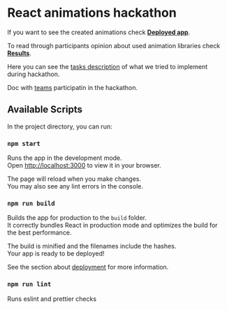 # React animations hackathon

If you want to see the created animations check **[Deployed app](https://selleo-react-animations-hackathon.netlify.app/)**.

To read through participants opinion about used animation libraries check **[Results](./RESULTS.md)**.

Here you can see the [tasks description](https://docs.google.com/document/d/14Htew_YzCVcP5lT1-s6sgbaAwsGik1jPs_rkA0RtzY8/edit#) of what we tried to implement during hackathon.

Doc with [teams](https://docs.google.com/spreadsheets/d/1wKo5fcuxizddfrIq8AoTrRJD_oiPFTWAhWn32k14NXI/edit#gid=0) participatin in the hackathon.

## Available Scripts

In the project directory, you can run:

### `npm start`

Runs the app in the development mode.\
Open [http://localhost:3000](http://localhost:3000) to view it in your browser.

The page will reload when you make changes.\
You may also see any lint errors in the console.

### `npm run build`

Builds the app for production to the `build` folder.\
It correctly bundles React in production mode and optimizes the build for the best performance.

The build is minified and the filenames include the hashes.\
Your app is ready to be deployed!

See the section about [deployment](https://facebook.github.io/create-react-app/docs/deployment) for more information.

### `npm run lint`

Runs eslint and prettier checks
